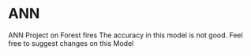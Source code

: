 # ANN
ANN Project on Forest fires
The accuracy in this model is not good. Feel free to suggest changes on this Model

